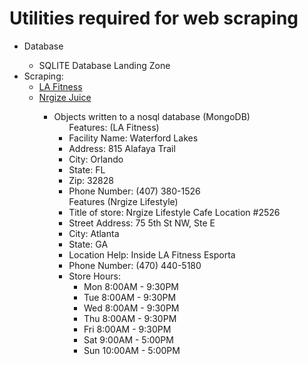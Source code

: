 <h1>Utilities required for web scraping</h1>
<ul>
    <li>Database</li>
    <ul>
        <li>SQLITE Database Landing Zone</li>
    </ul>
    <li>
        Scraping:
        <ul>
            <li>
                <a href = "https://www.lafitness.com/Pages/findclubresultszip.aspx?state=FL">LA Fitness</a>
            </li>
            <li>
                <a href="https://www.nrgizejuice.com/locator/index.php?brand=12&mode=desktop&pagesize=5&latitude=&longitude=&q=30308&submit.x=25&submit.y=7">Nrgize Juice</a>
            </li>
        <ul>
    </li>
    <li>
        Objects written to a nosql database (MongoDB)
        <ul>
            Features: (LA Fitness)
            <li>Facility Name: Waterford Lakes</li>
            <li>Address: 815 Alafaya Trail</li>
            <li>City: Orlando</li>
            <li>State: FL</li>
            <li>Zip: 32828</li>
            <li>Phone Number: (407) 380-1526</li>
        </ul>
        <ul>
            Features (Nrgize Lifestyle)
            <li>Title of store: Nrgize Lifestyle Cafe Location #2526</li>
            <li>Street Address: 75 5th St NW, Ste E</li>
            <li>City: Atlanta</li>
            <li>State: GA</li>
            <li>Location Help: Inside LA Fitness Esporta</li>
            <li>Phone Number: (470) 440-5180</li>
            <li>Store Hours:
                <ul>
                    <li>Mon 8:00AM - 9:30PM</li>
                    <li>Tue 8:00AM - 9:30PM</li>
                    <li>Wed 8:00AM - 9:30PM</li>
                    <li>Thu 8:00AM - 9:30PM</li>
                    <li>Fri 8:00AM - 9:30PM</li>
                    <li>Sat 9:00AM - 5:00PM</li>
                    <li>Sun 10:00AM - 5:00PM</li>
                </ul>
            </li>
        </ul>
    </li>
</ul>